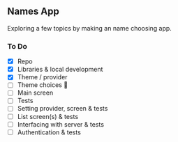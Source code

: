 ## Names App

Exploring a few topics by making an name choosing app.

### To Do

- [x] Repo
- [x] Libraries & local development
- [x] Theme / provider
- [ ] Theme choices 🎨
- [ ] Main screen
- [ ] Tests
- [ ] Setting provider, screen & tests
- [ ] List screen(s) & tests
- [ ] Interfacing with server & tests
- [ ] Authentication & tests
